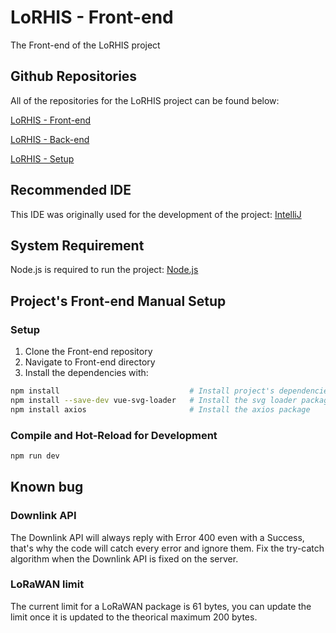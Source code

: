 # LoRHIS - Front-end
The Front-end of the LoRHIS project

## Github Repositories
All of the repositories for the LoRHIS project can be found below:

[LoRHIS - Front-end](https://github.com/Nadekoii/LoRHIS-frontend)

[LoRHIS - Back-end](https://github.com/Nadekoii/LoRHIS-backend)

[LoRHIS - Setup](https://github.com/Nadekoii/LoRHIS-setup)

## Recommended IDE
This IDE was originally used for the development of the project:
[IntelliJ](https://www.jetbrains.com/idea/)

## System Requirement
Node.js is required to run the project:
[Node.js](https://nodejs.org/en/download/package-manager)

## Project's Front-end Manual Setup
### Setup
1. Clone the Front-end repository
2. Navigate to Front-end directory
3. Install the dependencies with:
```sh
npm install                             # Install project's dependencies
npm install --save-dev vue-svg-loader   # Install the svg loader package
npm install axios                       # Install the axios package
```

### Compile and Hot-Reload for Development
```sh
npm run dev
```

## Known bug
### Downlink API
The Downlink API will always reply with Error 400 even with a Success, that's why the code will catch every error and ignore them. Fix the try-catch algorithm when the Downlink API is fixed on the server.
### LoRaWAN limit
The current limit for a LoRaWAN package is 61 bytes, you can update the limit once it is updated to the theorical maximum 200 bytes.
